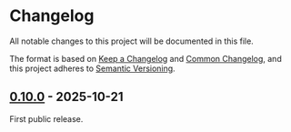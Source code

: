 # Changelog

All notable changes to this project will be documented in this file.

The format is based on [Keep a Changelog](https://keepachangelog.com/en/1.1.0/)
and [Common Changelog](https://common-changelog.org/), and this project adheres
to [Semantic Versioning](https://semver.org/spec/v2.0.0.html).

## [0.10.0] - 2025-10-21

First public release.

[0.10.0]: https://github.com/ReunMedia/nanomanager/releases/tag/0.10.0
